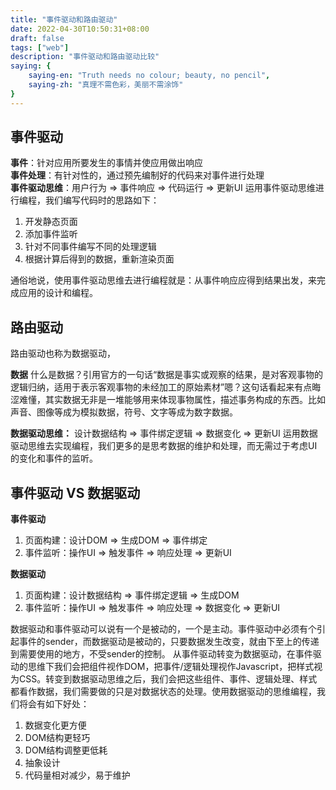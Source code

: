 ```yaml
---
title: "事件驱动和路由驱动"
date: 2022-04-30T10:50:31+08:00
draft: false
tags: ["web"]
description: "事件驱动和路由驱动比较"
saying: {
    saying-en: "Truth needs no colour; beauty, no pencil",
    saying-zh: "真理不需色彩，美丽不需涂饰"
}
---
```

## 事件驱动

**事件**：针对应用所要发生的事情并使应用做出响应  
**事件处理**：有针对性的，通过预先编制好的代码来对事件进行处理  
**事件驱动思维**：用户行为 => 事件响应 => 代码运行 => 更新UI
运用事件驱动思维进行编程，我们编写代码时的思路如下：

1. 开发静态页面
1. 添加事件监听
1. 针对不同事件编写不同的处理逻辑
1. 根据计算后得到的数据，重新渲染页面

通俗地说，使用事件驱动思维去进行编程就是：从事件响应应得到结果出发，来完成应用的设计和编程。

## 路由驱动

路由驱动也称为数据驱动，
​

**数据**
什么是数据？引用官方的一句话“数据是事实或观察的结果，是对客观事物的逻辑归纳，适用于表示客观事物的未经加工的原始素材”嗯？这句话看起来有点晦涩难懂，其实数据无非是一堆能够用来体现事物属性，描述事务构成的东西。比如声音、图像等成为模拟数据，符号、文字等成为数字数据。
​

**数据驱动思维：** 设计数据结构 => 事件绑定逻辑 => 数据变化 => 更新UI
运用数据驱动思维去实现编程，我们更多的是思考数据的维护和处理，而无需过于考虑UI的变化和事件的监听。
​

## 事件驱动 VS 数据驱动 

**事件驱动**

1. 页面构建：设计DOM => 生成DOM => 事件绑定
2. 事件监听：操作UI => 触发事件 => 响应处理 => 更新UI



**数据驱动**

1. 页面构建：设计数据结构 => 事件绑定逻辑 => 生成DOM
1. 事件监听：操作UI => 触发事件 => 响应处理 => 数据变化 => 更新UI



数据驱动和事件驱动可以说有一个是被动的，一个是主动。事件驱动中必须有个引起事件的sender，而数据驱动是被动的，只要数据发生改变，就由下至上的传递到需要使用的地方，不受sender的控制。
从事件驱动转变为数据驱动，在事件驱动的思维下我们会把组件视作DOM，把事件/逻辑处理视作Javascript，把样式视为CSS。转变到数据驱动思维之后，我们会把这些组件、事件、逻辑处理、样式都看作数据，我们需要做的只是对数据状态的处理。使用数据驱动的思维编程，我们将会有如下好处：

1. 数据变化更方便
1. DOM结构更轻巧
1. DOM结构调整更低耗
1. 抽象设计
1. 代码量相对减少，易于维护